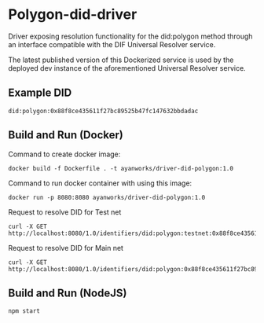 # Polygon-did-driver

Driver exposing resolution functionality for the did:polygon method through an interface compatible with the DIF Universal Resolver service.

The latest published version of this Dockerized service is used by the deployed dev instance of the aforementioned Universal Resolver service.


## Example DID

```
did:polygon:0x88f8ce435611f27bc89525b47fc147632bbdadac
```

## Build and Run (Docker)

Command to create docker image:

```
docker build -f Dockerfile . -t ayanworks/driver-did-polygon:1.0
```

Command to run docker container with using this image:

```
docker run -p 8080:8080 ayanworks/driver-did-polygon:1.0
```

Request to resolve DID for Test net 

```
curl -X GET http://localhost:8080/1.0/identifiers/did:polygon:testnet:0x88f8ce435611f27bc89525b47fc147632bbdadac
```

Request to resolve DID for Main net 

```
curl -X GET http://localhost:8080/1.0/identifiers/did:polygon:0x88f8ce435611f27bc89525b47fc147632bbdadac
```

## Build and Run (NodeJS)

```
npm start
```